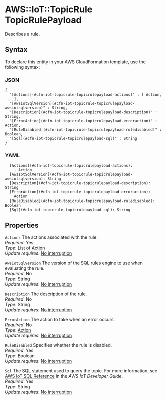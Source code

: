 # AWS::IoT::TopicRule TopicRulePayload<a name="aws-properties-iot-topicrule-topicrulepayload"></a>

Describes a rule\.

## Syntax<a name="aws-properties-iot-topicrule-topicrulepayload-syntax"></a>

To declare this entity in your AWS CloudFormation template, use the following syntax:

### JSON<a name="aws-properties-iot-topicrule-topicrulepayload-syntax.json"></a>

```
{
  "[Actions](#cfn-iot-topicrule-topicrulepayload-actions)" : [ Action, ... ],
  "[AwsIotSqlVersion](#cfn-iot-topicrule-topicrulepayload-awsiotsqlversion)" : String,
  "[Description](#cfn-iot-topicrule-topicrulepayload-description)" : String,
  "[ErrorAction](#cfn-iot-topicrule-topicrulepayload-erroraction)" : Action,
  "[RuleDisabled](#cfn-iot-topicrule-topicrulepayload-ruledisabled)" : Boolean,
  "[Sql](#cfn-iot-topicrule-topicrulepayload-sql)" : String
}
```

### YAML<a name="aws-properties-iot-topicrule-topicrulepayload-syntax.yaml"></a>

```
  [Actions](#cfn-iot-topicrule-topicrulepayload-actions): 
    - Action
  [AwsIotSqlVersion](#cfn-iot-topicrule-topicrulepayload-awsiotsqlversion): String
  [Description](#cfn-iot-topicrule-topicrulepayload-description): String
  [ErrorAction](#cfn-iot-topicrule-topicrulepayload-erroraction): 
    Action
  [RuleDisabled](#cfn-iot-topicrule-topicrulepayload-ruledisabled): Boolean
  [Sql](#cfn-iot-topicrule-topicrulepayload-sql): String
```

## Properties<a name="aws-properties-iot-topicrule-topicrulepayload-properties"></a>

`Actions`  <a name="cfn-iot-topicrule-topicrulepayload-actions"></a>
The actions associated with the rule\.  
*Required*: Yes  
*Type*: List of [Action](aws-properties-iot-topicrule-action.md)  
*Update requires*: [No interruption](https://docs.aws.amazon.com/AWSCloudFormation/latest/UserGuide/using-cfn-updating-stacks-update-behaviors.html#update-no-interrupt)

`AwsIotSqlVersion`  <a name="cfn-iot-topicrule-topicrulepayload-awsiotsqlversion"></a>
The version of the SQL rules engine to use when evaluating the rule\.  
*Required*: No  
*Type*: String  
*Update requires*: [No interruption](https://docs.aws.amazon.com/AWSCloudFormation/latest/UserGuide/using-cfn-updating-stacks-update-behaviors.html#update-no-interrupt)

`Description`  <a name="cfn-iot-topicrule-topicrulepayload-description"></a>
The description of the rule\.  
*Required*: No  
*Type*: String  
*Update requires*: [No interruption](https://docs.aws.amazon.com/AWSCloudFormation/latest/UserGuide/using-cfn-updating-stacks-update-behaviors.html#update-no-interrupt)

`ErrorAction`  <a name="cfn-iot-topicrule-topicrulepayload-erroraction"></a>
The action to take when an error occurs\.  
*Required*: No  
*Type*: [Action](aws-properties-iot-topicrule-action.md)  
*Update requires*: [No interruption](https://docs.aws.amazon.com/AWSCloudFormation/latest/UserGuide/using-cfn-updating-stacks-update-behaviors.html#update-no-interrupt)

`RuleDisabled`  <a name="cfn-iot-topicrule-topicrulepayload-ruledisabled"></a>
Specifies whether the rule is disabled\.  
*Required*: Yes  
*Type*: Boolean  
*Update requires*: [No interruption](https://docs.aws.amazon.com/AWSCloudFormation/latest/UserGuide/using-cfn-updating-stacks-update-behaviors.html#update-no-interrupt)

`Sql`  <a name="cfn-iot-topicrule-topicrulepayload-sql"></a>
The SQL statement used to query the topic\. For more information, see [AWS IoT SQL Reference](https://docs.aws.amazon.com/iot/latest/developerguide/iot-sql-reference.html) in the *AWS IoT Developer Guide*\.  
*Required*: Yes  
*Type*: String  
*Update requires*: [No interruption](https://docs.aws.amazon.com/AWSCloudFormation/latest/UserGuide/using-cfn-updating-stacks-update-behaviors.html#update-no-interrupt)